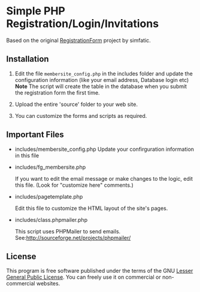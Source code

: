 # Simple PHP Registration/Login/Invitations

Based on the original [RegistrationForm](https://github.com/simfatic/RegistrationForm) project by simfatic.

## Installation

1. Edit the file `membersite_config.php` in the includes folder and update the configuration information (like your email address, Database login etc)
    **Note**
    The script will create the table in the database when you submit the registration form the first time. 

2. Upload the entire 'source' folder  to your web site. 
    
3. You can customize the forms and scripts as required.

## Important Files
    
* includes/membersite_config.php
    Update your confirguration information in this file
    
* includes/fg_membersite.php

    If you want to edit the email message or make changes to the logic, edit this file. (Look for "customize here" comments.)
    
* includes/pagetemplate.php

    Edit this file to customize the HTML layout of the site's pages. 

* includes/class.phpmailer.php

    This script uses PHPMailer to send emails. See:http://sourceforge.net/projects/phpmailer/ 
    
 
## License
This program is free software published under the terms of the GNU [Lesser General Public License](http://www.gnu.org/copyleft/lesser.html).
You can freely use it on commercial or non-commercial websites. 
